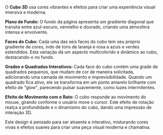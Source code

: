O **Cubo 3D** usa cores vibrantes e efeitos para criar uma experiência visual imersiva e moderna.

**Plano de Fundo:** O fundo da página apresenta um gradiente diagonal que transita entre azul-escuro, vermelho e dourado, criando uma atmosfera intensa e envolvente.

**Faces do Cubo:** Cada uma das seis faces do cubo tem seu próprio gradiente de cores, indo de tons de laranja e rosa a azuis e verdes estendidos. Esta variação dá um aspecto multicolorido e dinâmico ao cubo, destacando-o no fundo.

**Grades e Quadrados Interativos:** Cada face do cubo contém uma grade de quadrados pequenos, que mudam de cor de maneira solicitada, adicionando uma camada de movimento e imprevisibilidade. Quando um quadrado fica ativo, ele se transforma em um ponto amarelo brilhante com efeito de "glow", parecendo pulsar suavemente, como luzes intermitentes.

**Efeito de Movimento com o Rato:** O cubo responde ao movimento do mouse, girando conforme o usuário move o cursor. Este efeito de rotação realça a profundidade e o dinamismo do cubo, dando uma impressão de interação 3D.

Este design é pensado para ser atraente e interativo, misturando cores vivas e efeitos suaves para criar uma peça visual moderna e chamativa.
